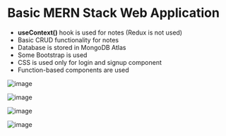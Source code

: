 # Basic MERN Stack Web Application 

- **useContext()** hook is used for notes (Redux is not used)  
- Basic CRUD functionality for notes  
- Database is stored in MongoDB Atlas  
- Some Bootstrap is used  
- CSS is used only for login and signup component  
- Function-based components are used
  
![image](https://github.com/user-attachments/assets/fd828ae6-608b-4ca8-a338-0b31321253ac)


![image](https://github.com/user-attachments/assets/c96aab90-b97c-4450-bff2-f600a402bd22)


![image](https://github.com/user-attachments/assets/2f6667cb-2b7b-4d47-85af-3bb2a843e769)


![image](https://github.com/user-attachments/assets/9fd0c70a-934b-44bf-8d2d-49884162e697)

